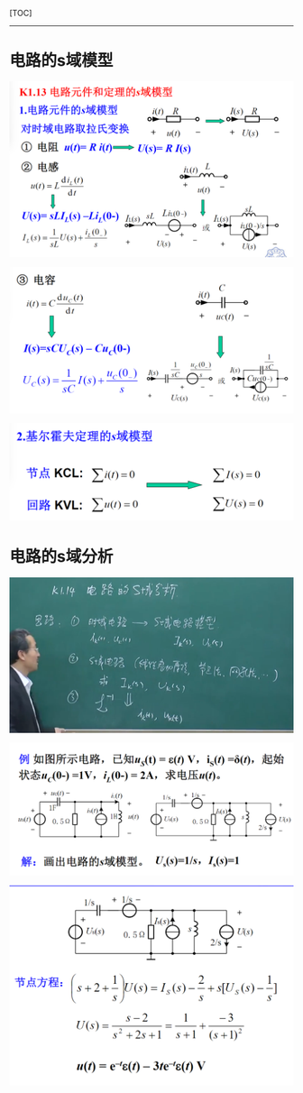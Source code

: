 [TOC]

---

# 电路的s域模型

![](工程信号与系统-1.5电路元件和定理的s域模型.assets/2024-10-25-11-33-00-image.png)

![](工程信号与系统-1.5电路元件和定理的s域模型.assets/2024-10-25-11-41-43-image.png)

![](工程信号与系统-1.5电路元件和定理的s域模型.assets/2024-10-25-11-41-48-image.png)

# 电路的s域分析

![](工程信号与系统-1.5电路元件和定理的s域模型.assets/2024-10-25-17-44-25-image.png)

![](工程信号与系统-1.5电路元件和定理的s域模型.assets/2024-10-29-10-21-52-image.png)

![](工程信号与系统-1.5电路元件和定理的s域模型.assets/2024-10-29-10-21-59-image.png)
